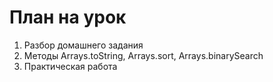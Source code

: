 # План на урок <br/>
1. Разбор домашнего задания  <br/>
2. Методы Arrays.toString, Arrays.sort, Arrays.binarySearch  <br/>
3. Практическая работа  <br/>